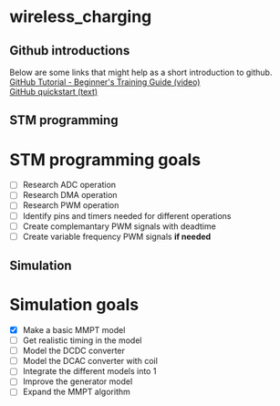 # wireless_charging

## Github introductions
Below are some links that might help as a short introduction to github.\
[GitHub Tutorial - Beginner's Training Guide (video)](https://www.youtube.com/watch?v=iv8rSLsi1xo)\
[GitHub quickstart (text)](https://docs.github.com/en/get-started/quickstart/hello-world)

## STM programming
# STM programming goals
- [ ] Research ADC operation
- [ ] Research DMA operation
- [ ] Research PWM operation
- [ ] Identify pins and timers needed for different operations
- [ ] Create complemantary PWM signals with deadtime
- [ ] Create variable frequency PWM signals **if needed**

## Simulation
# Simulation goals
- [x] Make a basic MMPT model
- [ ] Get realistic timing in the model
- [ ] Model the DCDC converter
- [ ] Model the DCAC converter with coil
- [ ] Integrate the different models into 1
- [ ] Improve the generator model
- [ ] Expand the MMPT algorithm
